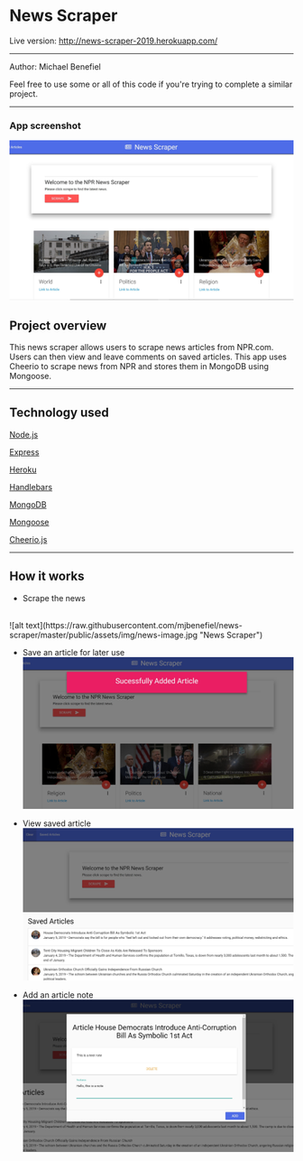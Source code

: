 <h1>News Scraper</h1>

Live version: http://news-scraper-2019.herokuapp.com/
<hr></hr>

Author: Michael Benefiel

Feel free to use some or all of this code if you're trying to complete a similar project.
<hr></hr>

<h3> App screenshot </h3>

![alt text](https://raw.githubusercontent.com/mjbenefiel/news-scraper/master/public/assets/img/news-image.jpg "News Scraper")

<h2> Project overview</h2>
This news scraper allows users to scrape news articles from NPR.com. Users can then view and leave comments on saved articles. This app uses Cheerio to scrape news from NPR and stores them in MongoDB using Mongoose. 

<hr></hr>

<h2>Technology used</h2>

[Node.js](https://nodejs.org/en/)

[Express](https://expressjs.com/)

[Heroku](https://heroku.com/)

[Handlebars](https://handlebarsjs.com/)

[MongoDB](https://www.mongodb.com/)

[Mongoose](https://mongoosejs.com/)

[Cheerio.js](https://cheerio.js.org/)

<hr></hr>

<h2>How it works</h2>

- Scrape the news
<br>
![alt text](https://raw.githubusercontent.com/mjbenefiel/news-scraper/master/public/assets/img/news-image.jpg "News Scraper")

- Save an article for later use
![alt text](https://raw.githubusercontent.com/mjbenefiel/news-scraper/master/public/assets/img/add-article.jpg "News Scraper")

- View saved article
![alt text](https://raw.githubusercontent.com/mjbenefiel/news-scraper/master/public/assets/img/view-saved-article.jpg "News Scraper")

- Add an article note
![alt text](https://raw.githubusercontent.com/mjbenefiel/news-scraper/master/public/assets/img/add-note.jpg "News Scraper")